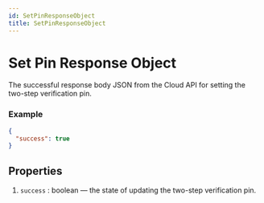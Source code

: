 ```yaml
---
id: SetPinResponseObject
title: SetPinResponseObject
---
```


# Set Pin Response Object
The successful response body JSON from the Cloud API for setting the two-step verification pin.

### Example
```json
{
  "success": true
}
```

## Properties
1. `success` : boolean — the state of updating the two-step verification pin.
